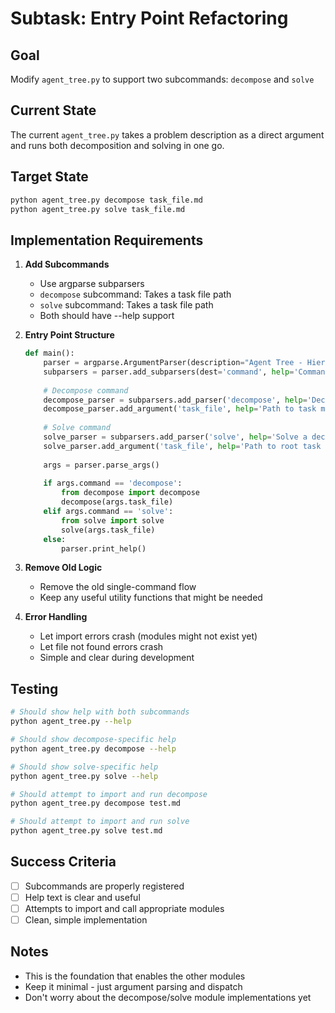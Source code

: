 # Subtask: Entry Point Refactoring

## Goal
Modify `agent_tree.py` to support two subcommands: `decompose` and `solve`

## Current State
The current `agent_tree.py` takes a problem description as a direct argument and runs both decomposition and solving in one go.

## Target State
```bash
python agent_tree.py decompose task_file.md
python agent_tree.py solve task_file.md
```

## Implementation Requirements

1. **Add Subcommands**
   - Use argparse subparsers
   - `decompose` subcommand: Takes a task file path
   - `solve` subcommand: Takes a task file path
   - Both should have --help support

2. **Entry Point Structure**
   ```python
   def main():
       parser = argparse.ArgumentParser(description="Agent Tree - Hierarchical Problem Solver")
       subparsers = parser.add_subparsers(dest='command', help='Commands')
       
       # Decompose command
       decompose_parser = subparsers.add_parser('decompose', help='Decompose a task into subtasks')
       decompose_parser.add_argument('task_file', help='Path to task markdown file')
       
       # Solve command
       solve_parser = subparsers.add_parser('solve', help='Solve a decomposed task tree')
       solve_parser.add_argument('task_file', help='Path to root task markdown file')
       
       args = parser.parse_args()
       
       if args.command == 'decompose':
           from decompose import decompose
           decompose(args.task_file)
       elif args.command == 'solve':
           from solve import solve
           solve(args.task_file)
       else:
           parser.print_help()
   ```

3. **Remove Old Logic**
   - Remove the old single-command flow
   - Keep any useful utility functions that might be needed

4. **Error Handling**
   - Let import errors crash (modules might not exist yet)
   - Let file not found errors crash
   - Simple and clear during development

## Testing
```bash
# Should show help with both subcommands
python agent_tree.py --help

# Should show decompose-specific help
python agent_tree.py decompose --help

# Should show solve-specific help  
python agent_tree.py solve --help

# Should attempt to import and run decompose
python agent_tree.py decompose test.md

# Should attempt to import and run solve
python agent_tree.py solve test.md
```

## Success Criteria
- [ ] Subcommands are properly registered
- [ ] Help text is clear and useful
- [ ] Attempts to import and call appropriate modules
- [ ] Clean, simple implementation

## Notes
- This is the foundation that enables the other modules
- Keep it minimal - just argument parsing and dispatch
- Don't worry about the decompose/solve module implementations yet